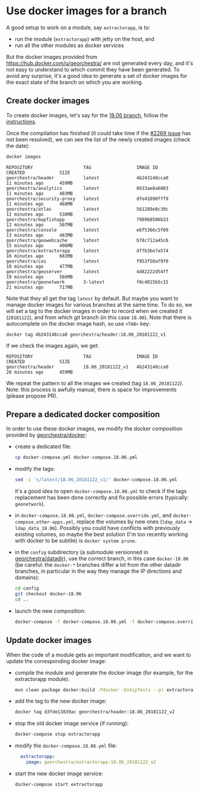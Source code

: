 # Use docker images for a branch

A good setup to work on a module, say `extractorapp`, is to:

- run the module (`extractorapp`) with jetty on the host, and
- run all the other modules as docker services

But the docker images provided from https://hub.docker.com/u/georchestra/ are not generated every day, and it's not easy to understand to which commit they have been generated. To avoid any surprise, it's a good idea to generate a set of docker images for the exact state of the branch on which you are working.

## Create docker images

To create docker images, let's say for the [18.06 branch](https://github.com/georchestra/georchestra/tree/18.06), follow the [instructions](https://github.com/georchestra/georchestra/blob/master/docker/README.md).

Once the compilation has finished (it could take time if the [#2269 issue](https://github.com/georchestra/georchestra/issues/2269) has not been resolved), we can see the list of the newly created images (check the date):

```bash
docker images
```

```
REPOSITORY                   TAG                 IMAGE ID            CREATED             SIZE
georchestra/header           latest              4b243148cca0        11 minutes ago      459MB
georchestra/analytics        latest              8633ae8a6803        11 minutes ago      483MB
georchestra/security-proxy   latest              dfe41890fff9        11 minutes ago      468MB
georchestra/atlas            latest              561289e8c39c        12 minutes ago      538MB
georchestra/mapfishapp       latest              798968506b33        12 minutes ago      507MB
georchestra/console          latest              e6f5366c5f09        13 minutes ago      483MB
georchestra/geowebcache      latest              b78c712a45c6        15 minutes ago      496MB
georchestra/extractorapp     latest              df7b3be7a574        16 minutes ago      683MB
georchestra/cas              latest              f953f50af9f0        18 minutes ago      477MB
georchestra/geoserver        latest              4d82222d54ff        19 minutes ago      566MB
georchestra/geonetwork       3-latest            f0c4815b5c15        21 minutes ago      717MB
```

Note that they all get the tag `latest` by default. But maybe you want to manage docker images for various branches at the same time. To do so, we will set a tag to the docker images in order to record when we created it (`20181122`), and from which git branch (in this case `18.06`). Note that there is autocomplete on the docker image hash, so use `<TAB>` key:

```
docker tag 4b243148cca0 georchestra/header:18.06_20181122_v1
```

If we check the images again, we get:

```
REPOSITORY                   TAG                 IMAGE ID            CREATED             SIZE
georchestra/header           18.06_20181122_v1   4b243148cca0        20 minutes ago      459MB
```

We repeat the pattern to all the images we created (tag `18.06_20181122`). Note: this process is awfully manual, there is space for improvements (please propose PR).

## Prepare a dedicated docker composition

In order to use these docker images, we modify the docker composition provided by [georchestra/docker](https://github.com/georchestra/docker):

- create a dedicated file:

    ```bash
    cp docker-compose.yml docker-compose.18.06.yml
    ```

- modify the tags:

    ```bash
    sed -i 's/latest/18.06_20181122_v1/' docker-compose.18.06.yml
    ```

    it's a good idea to open `docker-compose.18.06.yml` to check if the tags replacement has been done correctly and fix possible errors (typically: `geonetwork`).

- in `docker-compose.18.06.yml`, `docker-compose.override.yml`, and `docker-compose.other-apps.yml`, replace the volumes by new ones (`ldap_data` -> `ldap_data_18.06`). Possibly you could have conflicts with previously existing volumes, so maybe the best solution (I'm too recently working with docker to be subtile) is `docker system prune`.

- in the `config` subdirectory (a submodule versionned in [georchestra/datadir](https://github.com/georchestra/datadir)), use the correct branch, in this case `docker-18.06` (be careful: the `docker-*` branches differ a lot from the other datadir branches, in particular in the way they manage the IP directions and domains):

    ```bash
    cd config
    git checkout docker-18.06
    cd ..
    ```

- launch the new composition:

    ```bash
    docker-compose -f docker-compose.18.06.yml -f docker-compose.override.yml up
    ```

## Update docker images
 
When the code of a module gets an important modification, and we want to update the corresponding docker image:

- compile the module and generate the docker image (for example, for the extractorapp module):

    ```bash
    mvn clean package docker:build -Pdocker -DskipTests --pl extractorapp
    ```

- add the tag to the new docker image:

    ```bash
    docker tag d3fde13839ac georchestra/header:18.06_20181122_v2
    ```

- stop the old docker image service (if running):

    ```bash
    docker-compose stop extractorapp
    ```

- modify the `docker-compose.18.06.yml` file:

    ```yml
      extractorapp:
        image: georchestra/extractorapp:18.06_20181122_v2
    ```

- start the new docker image service:

    ```bash
    docker-compose start extractorapp
    ```
